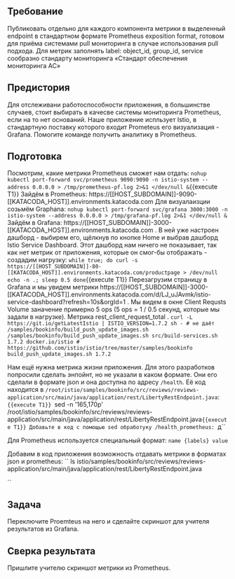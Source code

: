 ## Требование
Публиковать отдельно для каждого компонента метрики в выделенный endpoint в стандартном формате Prometheus exposition format, готовом для приёма системами pull мониторинга в случае использования pull подхода. Для метрик заполнять label: object_id, group_id, service сообразно стандарту мониторинга «Стандарт обеспечения мониторинга АС»
## Предистория
Для отслеживани работоспособности приложения, в большинстве случаев, стоит выбирать в качесве системы мониторинга Prometheus, если на то нет оснований. Наше приложение испльзует Istio, в стандартную поставку которого входит Prometeus его визуализация - Grafana. Помогите команде получить аналитику в Prometheus.
## Подготовка
Посмотрим, какие метрики Prometheus сможет нам отдать:
``nohup kubectl port-forward svc/prometheus 9090:9090 -n istio-system --address 0.0.0.0 > /tmp/prometheus-pf.log 2>&1 </dev/null &``{{execute T1}}
Зайдём в Prometheus: https://[[HOST_SUBDOMAIN]]-9090-[[KATACODA_HOST]].environments.katacoda.com
Для визуалаизции созьмём Graphana:
```nohup kubectl port-forward svc/grafana 3000:3000 -n istio-system --address 0.0.0.0 > /tmp/grafana-pf.log 2>&1 </dev/null &```
Зайдём в Grafana: https://[[HOST_SUBDOMAIN]]-3000-[[KATACODA_HOST]].environments.katacoda.com . В ней уже настроен дашборд - выбирем его, щёлкнув по кнопке Home и выбрав дашборд Istio Service Dashboard. Этот дашборд нам ничего не показывает, так как нет метрик от приложения, которые он смог-бы отображать - создадим нагрузку:
``
while true; do
  curl -s https://[[HOST_SUBDOMAIN]]-80-[[KATACODA_HOST]].environments.katacoda.com/productpage > /dev/null
  echo -n .;
  sleep 0.5
done
``{{execute T1}}
Перезагрузим страницу в Grafana и мы увидем метрики https://[[HOST_SUBDOMAIN]]-3000-[[KATACODA_HOST]].environments.katacoda.com/d/LJ_uJAvmk/istio-service-dashboard?refresh=10s&orgId=1 . Мы видем в окне Client Requsts Volume заначение примерно 5 ops (5 ops = 1 / 0.5 секунд, которые мы задали в нагрузке).
Метрика rest_client_request_total . 
``
curl -L https://git.io/getLatestIstio | ISTIO_VERSION=1.7.2 sh - # не даёт /samples/bookinfo/build_push_update_images.sh
``
``
/samples/bookinfo/build_push_update_images.sh
src/build-services.sh 1.7.2 docker.io/istio # https://github.com/istio/istio/tree/master/samples/bookinfo 
build_push_update_images.sh 1.7.2
``

Нам ещё нужна метрика жизни приложения. Для этого разработков попросили сделать энпойнт, но не указали в каком формате. Они его сделали в формате json и она доступна по адресу `/health`. Её код находится в `/root/istio/samples/bookinfo/src/reviews/reviews-application/src/main/java/application/rest/LibertyRestEndpoint.java`: ``{{execute T1}}
``sed -n '165,170p' /root/istio/samples/bookinfo/src/reviews/reviews-application/src/main/java/application/rest/LibertyRestEndpoint.java``{{execute T1}}
Добавьте в код с помощью sed обработуку /health_prometheus:
``д``

Для Prometheus используется специальный формат: ``name {labels} value``

Добавим в код приложения возможность отдавать метрики в форматах json и prometheus:
``
ls istio/samples/bookinfo/src/reviews/reviews-application/src/main/java/application/rest/LibertyRestEndpoint.java

``
## Задача
Переключите Proemteus на него и сделайте скриншот для учителя результатов из Grafana.
## Сверка результата
Пришлите учителю скриншот метрики из Prometheus.